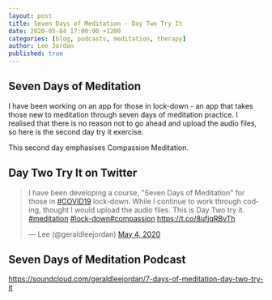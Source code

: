 ```yaml
---
layout: post
title: Seven Days of Meditation - Day Two Try It
date: 2020-05-04 17:00:00 +1200
categories: [blog, podcasts, meditation, therapy]
author: Lee Jordan
published: true
---
```


<h2>Seven Days of Meditation</H2>

I have been working on an app for those in lock-down - an app that takes those new to meditation through seven days of meditation practice. I realised that there is no reason not to go ahead and upload the audio files, so here is the second day try it exercise.

This second day emphasises Compassion Meditation.

<h2>Day Two Try It on Twitter</H2>

<blockquote class="twitter-tweet" data-width="100%"><p lang="en" dir="ltr">I have been developing a course, &quot;Seven Days of Meditation&quot; for those in <a href="https://twitter.com/hashtag/COVID19?src=hash&amp;ref_src=twsrc%5Etfw">#COVID19</a> lock-down. While I continue to work through coding, thought I would upload the audio files. This is Day Two try it. <a href="https://twitter.com/hashtag/meditation?src=hash&amp;ref_src=twsrc%5Etfw">#meditation</a> <a href="https://twitter.com/hashtag/lock-down?src=hash&amp;ref_src=twsrc%5Etfw">#lock-down</a><a href="https://twitter.com/hashtag/compassion?src=hash&amp;ref_src=twsrc%5Etfw">#compassion</a> <a href="https://t.co/8ufjqRBvTh">https://t.co/8ufjqRBvTh</a></p>&mdash; Lee (@geraldleejordan) <a href="https://twitter.com/geraldleejordan/status/1257117414279413760?ref_src=twsrc%5Etfw">May 4, 2020</a></blockquote> <script async src="https://platform.twitter.com/widgets.js" charset="utf-8"></script> 

<h2>Seven Days of Meditation Podcast</H2>

<a href="https://soundcloud.com/geraldleejordan/7-days-of-meditation-day-two-try-it" title="Seven Days of Meditation Podcast" target="_blank" rel="nofollow">https://soundcloud.com/geraldleejordan/7-days-of-meditation-day-two-try-it</a>

